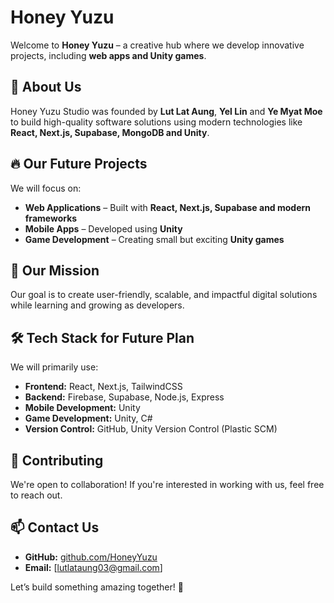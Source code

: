 # Honey Yuzu

Welcome to **Honey Yuzu** – a creative hub where we develop innovative projects, including **web apps and Unity games**.  

## 🚀 About Us  
Honey Yuzu Studio was founded by **Lut Lat Aung**, **Yel Lin** and **Ye Myat Moe** to build high-quality software solutions using modern technologies like **React, Next.js, Supabase, MongoDB and Unity**.  

## 🔥 Our Future Projects  
We will focus on:  
- **Web Applications** – Built with **React, Next.js, Supabase and modern frameworks**  
- **Mobile Apps** – Developed using **Unity**  
- **Game Development** – Creating small but exciting **Unity games**  

## 🌟 Our Mission  
Our goal is to create user-friendly, scalable, and impactful digital solutions while learning and growing as developers.  

## 🛠️ Tech Stack for Future Plan 
We will primarily use:  
- **Frontend:** React, Next.js, TailwindCSS  
- **Backend:** Firebase, Supabase, Node.js, Express  
- **Mobile Development:** Unity  
- **Game Development:** Unity, C#  
- **Version Control:** GitHub, Unity Version Control (Plastic SCM)

## 🤝 Contributing  
We're open to collaboration! If you're interested in working with us, feel free to reach out.  

## 📫 Contact Us  
- **GitHub:** [github.com/HoneyYuzu](https://github.com/HoneyYuzu)  
- **Email:** [lutlataung03@gmail.com]

Let’s build something amazing together! 🚀  
